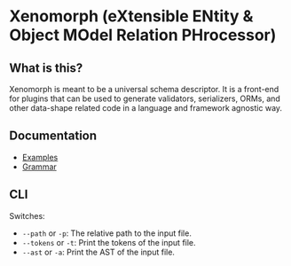# Xenomorph (eXtensible ENtity & Object MOdel Relation PHrocessor)

## What is this?

Xenomorph is meant to be a universal schema descriptor. It is a front-end for plugins that can be used to generate validators, serializers, ORMs, and other data-shape related code in a language and framework agnostic way.

## Documentation

- [Examples](docs/EXAMPLES.md)
- [Grammar](docs/GRAMMAR.md)

## CLI

Switches:
- `--path` or `-p`: The relative path to the input file.
- `--tokens` or `-t`: Print the tokens of the input file.
- `--ast` or `-a`: Print the AST of the input file.
